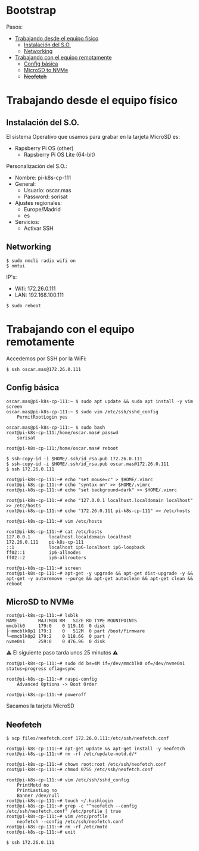 # Bootstrap

Pasos:

* [Trabajando desde el equipo físico](#id10)
  * [Instalación del S.O.](#id11)
  * [Networking](#id12)
* [Trabajando con el equipo remotamente](#id20)
  * [Config básica](#id21)
  * [MicroSD to NVMe](#id22)
  * [~~Neofetch~~](#id23)

# Trabajando desde el equipo físico <div id='id10' />

## Instalación del S.O. <div id='id11' />

El sistema Operativo que usamos para grabar en la tarjeta MicroSD es:
* Rapsberry Pi OS (other) 
  * Rapsberry Pi OS Lite (64-bit)

Personalización del S.O.:
* Nombre: pi-k8s-cp-111
* General:
  * Usuario: oscar.mas
  * Password: sorisat
* Ajustes regionales:
  * Europe/Madrid
  * es
* Servicios:
  * Activar SSH

## Networking <div id='id12' />

```
$ sudo nmcli radio wifi on
$ nmtui
```
IP's:

* Wifi: 172.26.0.111
* LAN: 192.168.100.111

```
$ sudo reboot
```

# Trabajando con el equipo remotamente <div id='id20' />

Accedemos por SSH por la WiFi:

```
$ ssh oscar.mas@172.26.0.111
```

## Config básica <div id='id21' />

```
oscar.mas@pi-k8s-cp-111:~ $ sudo apt update && sudo apt install -y vim screen
oscar.mas@pi-k8s-cp-111:~ $ sudo vim /etc/ssh/sshd_config
    PermitRootLogin yes

oscar.mas@pi-k8s-cp-111:~ $ sudo bash
root@pi-k8s-cp-111:/home/oscar.mas# passwd
    sorisat

root@pi-k8s-cp-111:/home/oscar.mas# reboot
```

```
$ ssh-copy-id -i $HOME/.ssh/id_rsa.pub 172.26.0.111
$ ssh-copy-id -i $HOME/.ssh/id_rsa.pub oscar.mas@172.26.0.111
$ ssh 172.26.0.111
```

```
root@pi-k8s-cp-111:~# echo "set mouse=c" > $HOME/.vimrc
root@pi-k8s-cp-111:~# echo "syntax on" >> $HOME/.vimrc
root@pi-k8s-cp-111:~# echo "set background=dark" >> $HOME/.vimrc

root@pi-k8s-cp-111:~# echo "127.0.0.1 localhost.localdomain localhost" >> /etc/hosts
root@pi-k8s-cp-111:~# echo "172.26.0.111 pi-k8s-cp-111" >> /etc/hosts

root@pi-k8s-cp-111:~# vim /etc/hosts

root@pi-k8s-cp-111:~# cat /etc/hosts
127.0.0.1       localhost.localdomain localhost
172.26.0.111    pi-k8s-cp-111
::1             localhost ip6-localhost ip6-loopback
ff02::1         ip6-allnodes
ff02::2         ip6-allrouters

root@pi-k8s-cp-111:~# screen
root@pi-k8s-cp-111:~# apt-get -y upgrade && apt-get dist-upgrade -y && apt-get -y autoremove --purge && apt-get autoclean && apt-get clean && reboot
```

## MicroSD to NVMe <div id='id22' />

```
root@pi-k8s-cp-111:~# lsblk
NAME        MAJ:MIN RM   SIZE RO TYPE MOUNTPOINTS
mmcblk0     179:0    0 119.1G  0 disk
├─mmcblk0p1 179:1    0   512M  0 part /boot/firmware
└─mmcblk0p2 179:2    0 118.6G  0 part /
nvme0n1     259:0    0 476.9G  0 disk
```

:warning: El siguiente paso tarda unos 25 minutos :warning:

```
root@pi-k8s-cp-111:~# sudo dd bs=4M if=/dev/mmcblk0 of=/dev/nvme0n1 status=progress oflag=sync
```

```
root@pi-k8s-cp-111:~# raspi-config
    Advanced Options -> Boot Order

root@pi-k8s-cp-111:~# poweroff
```

Sacamos la tarjeta MicroSD

## ~~Neofetch~~ <div id='id23' />

```
$ scp files/neofetch.conf 172.26.0.111:/etc/ssh/neofetch.conf
```

```
root@pi-k8s-cp-111:~# apt-get update && apt-get install -y neofetch
root@pi-k8s-cp-111:~# rm -rf /etc/update-motd.d/*

root@pi-k8s-cp-111:~# chown root:root /etc/ssh/neofetch.conf
root@pi-k8s-cp-111:~# chmod 0755 /etc/ssh/neofetch.conf

root@pi-k8s-cp-111:~# vim /etc/ssh/sshd_config
    PrintMotd no
    PrintLastLog no
    Banner /dev/null
root@pi-k8s-cp-111:~# touch ~/.hushlogin
root@pi-k8s-cp-111:~# grep -c "^neofetch --config /etc/ssh/neofetch.conf" /etc/profile | true
root@pi-k8s-cp-111:~# vim /etc/profile
    neofetch --config /etc/ssh/neofetch.conf
root@pi-k8s-cp-111:~# rm -rf /etc/motd
root@pi-k8s-cp-111:~# exit
```

```
$ ssh 172.26.0.111
```
